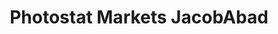 ---
title: "Photostat Markets JacobAbad"
url: /jacobabad/photostat-markets-jacobabad/
shop: copyshop
---